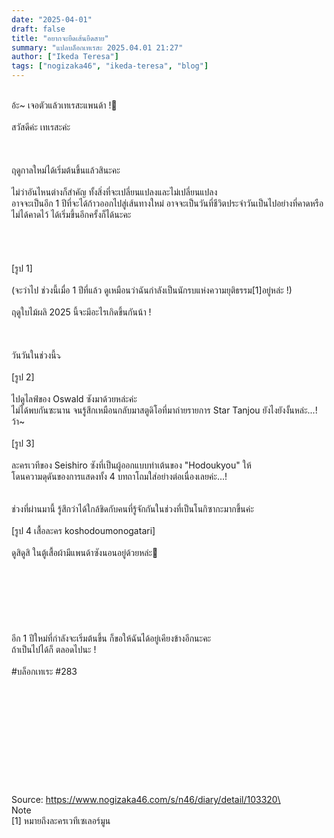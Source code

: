 ```yaml
---
date: "2025-04-01"
draft: false
title: "อยากจะยืดเส้นยืดสาย"
summary: "แปลบล็อกเทเรสะ 2025.04.01 21:27"
author: ["Ikeda Teresa"]
tags: ["nogizaka46", "ikeda-teresa", "blog"]
---
```


\
อ้ะ~ เจอตัวแล้วเทเรสะแพนด้า !👀\
\
สวัสดีค่ะ เทเรสะค่ะ\
\
\
\
ฤดูกาลใหม่ได้เริ่มต้นขึ้นแล้วสินะคะ\
\
ไม่ว่าอันไหนต่างก็สำคัญ ทั้งสิ่งที่จะเปลี่ยนแปลงและไม่เปลี่ยนแปลง\
อาจจะเป็นอีก 1 ปีที่จะได้ก้าวออกไปสู่เส้นทางใหม่ อาจจะเป็นวันที่ชีวิตประจำวันเป็นไปอย่างที่คาดหรือไม่ได้คาดไว้ ได้เริ่มขึ้นอีกครั้งก็ได้นะคะ\
\
\
\
\
[รูป 1]\
\
(จะว่าไป ช่วงนี้เมื่อ 1 ปีที่แล้ว ดูเหมือนว่าฉันกำลังเป็นนักรบแห่งความยุติธรรม[1]อยู่หล่ะ !)\
\
ฤดูใบไม้ผลิ 2025 นี้จะมีอะไรเกิดขึ้นกันน้า !\
\
\
\
วันวันในช่วงนี้⤵\
\
[รูป 2]\
\
ไปดูไลฟ์ของ Oswald ซังมาด้วยหล่ะค่ะ\
ไม่ได้พบกันซะนาน จนรู้สึกเหมือนกลับมาสตูดิโอที่มาถ่ายรายการ Star Tanjou ยังไงยังงั้นหล่ะ...! ว้า~\
\
[รูป 3]\
\
ละครเวทีของ Seishiro ซังที่เป็นผู้ออกแบบท่าเต้นของ "Hodoukyou" ให้\
โดนความดุดันของการแสดงทั้ง 4 บทถาโถมใส่อย่างต่อเนื่องเลยค่ะ...!\
\
\
ช่วงที่ผ่านมานี้ รู้สึกว่าได้ใกล้ชิดกับคนที่รู้จักกันในช่วงที่เป็นโนกิซากะมากขึ้นค่ะ\
\
[รูป 4 เสื้อละคร koshodoumonogatari]\
\
ดูสิดูสิ ในตู้เสื้อผ้ามีแพนด้าซังนอนอยู่ด้วยหล่ะ🐼\
\
\
\
\
\
\
\
อีก 1 ปีใหม่ที่กำลังจะเริ่มต้นขึ้น ก็ขอให้ฉันได้อยู่เคียงข้างอีกนะคะ\
ถ้าเป็นไปได้ก็ ตลอดไปนะ !\
\
#บล็อกเทเระ #283
\
\
\
\
\
\
\
\
\
\
\
\
Source: https://www.nogizaka46.com/s/n46/diary/detail/103320\
\
Note\
[1] หมายถึงละครเวทีเซเลอร์มูน

